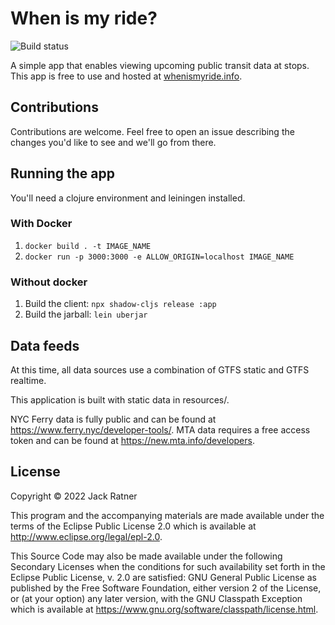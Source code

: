# When is my ride?

![Build status](https://github.com/jackrr/when-is-my-ride/actions/workflows/main.yaml/badge.svg?branch=main)

A simple app that enables viewing upcoming public transit data at stops. This app is free to use and hosted at [whenismyride.info](https://www.whenismyride.info).

## Contributions

Contributions are welcome. Feel free to open an issue describing the changes
you'd like to see and we'll go from there. 

## Running the app

You'll need a clojure environment and leiningen installed.

### With Docker

1. `docker build . -t IMAGE_NAME`
2. `docker run -p 3000:3000 -e ALLOW_ORIGIN=localhost IMAGE_NAME`

### Without docker

1. Build the client: `npx shadow-cljs release :app`
2. Build the jarball: `lein uberjar`

## Data feeds

At this time, all data sources use a combination of GTFS static and GTFS
realtime.

This application is built with static data in resources/.

NYC Ferry data is fully public and can be found at
https://www.ferry.nyc/developer-tools/. MTA data requires a free access token
and can be found at https://new.mta.info/developers.

## License

Copyright © 2022 Jack Ratner

This program and the accompanying materials are made available under the terms
of the Eclipse Public License 2.0 which is available at
http://www.eclipse.org/legal/epl-2.0.

This Source Code may also be made available under the following Secondary
Licenses when the conditions for such availability set forth in the Eclipse
Public License, v. 2.0 are satisfied: GNU General Public License as published by
the Free Software Foundation, either version 2 of the License, or (at your
option) any later version, with the GNU Classpath Exception which is available
at https://www.gnu.org/software/classpath/license.html.
